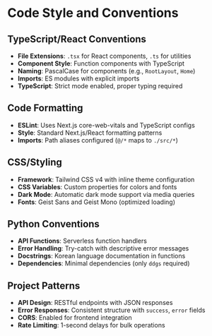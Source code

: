 # Code Style and Conventions

## TypeScript/React Conventions
- **File Extensions**: `.tsx` for React components, `.ts` for utilities
- **Component Style**: Function components with TypeScript
- **Naming**: PascalCase for components (e.g., `RootLayout`, `Home`)
- **Imports**: ES modules with explicit imports
- **TypeScript**: Strict mode enabled, proper typing required

## Code Formatting
- **ESLint**: Uses Next.js core-web-vitals and TypeScript configs
- **Style**: Standard Next.js/React formatting patterns
- **Imports**: Path aliases configured (`@/*` maps to `./src/*`)

## CSS/Styling
- **Framework**: Tailwind CSS v4 with inline theme configuration
- **CSS Variables**: Custom properties for colors and fonts
- **Dark Mode**: Automatic dark mode support via media queries
- **Fonts**: Geist Sans and Geist Mono (optimized loading)

## Python Conventions
- **API Functions**: Serverless function handlers
- **Error Handling**: Try-catch with descriptive error messages
- **Docstrings**: Korean language documentation in functions
- **Dependencies**: Minimal dependencies (only `ddgs` required)

## Project Patterns
- **API Design**: RESTful endpoints with JSON responses
- **Error Responses**: Consistent structure with `success`, `error` fields
- **CORS**: Enabled for frontend integration
- **Rate Limiting**: 1-second delays for bulk operations